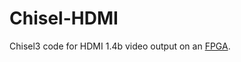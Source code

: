 # Chisel-HDMI

Chisel3 code for HDMI 1.4b video output on an [FPGA](https://simple.wikipedia.org/wiki/Field-programmable_gate_array).